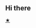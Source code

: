 ## Hi there 


[★](https://github.com/GALLOW-DANCE/GALLOW-DANCE/blob/62183bc9f7ed0523dfe8cacac512b62ca3e1bc4e/tumblr_28c31f780461a50baebf7a0446ecd598_cf372bb2_540.gif.webp)
